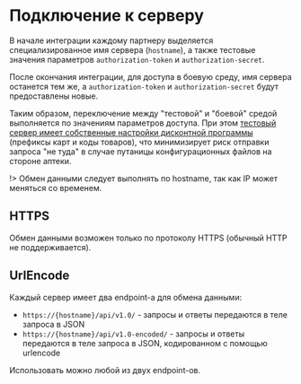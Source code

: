 # Подключение к серверу

В начале интеграции каждому партнеру выделяется специализированное имя сервера (`hostname`), а также тестовые значения параметров `authorization-token` и `authorization-secret`.

После окончания интеграции, для доступа в боевую среду, имя сервера останется тем же, а `authorization-token` и `authorization-secret` будут предоставлены новые.

Таким образом, переключение между "тестовой" и "боевой" средой выполняется по значениям параметров доступа. При этом [тестовый сервер имеет собственные настройки дисконтной программы](test-server.md) (префиксы карт и коды товаров), что минимизирует риск отправки запроса "не туда" в случае путаницы конфигурационных файлов на стороне аптеки.

!> Обмен данными следует выполнять по hostname, так как IP может меняться со временем.


## HTTPS

Обмен данными возможен только по протоколу HTTPS (обычный HTTP не поддерживается).


## UrlEncode

Каждый сервер имеет два endpoint-а для обмена данными: 

 * `https://{hostname}/api/v1.0/` - запросы и ответы передаются в теле запроса в JSON
 * `https://{hostname}/api/v1.0-encoded/` - запросы и ответы передаются в теле запроса в JSON, кодированном с помощью urlencode 

Использовать можно любой из двух endpoint-ов.
